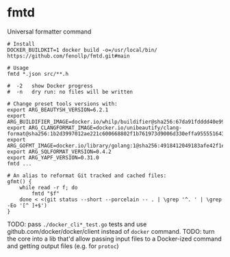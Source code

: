 # fmtd
Universal formatter command

```shell
# Install
DOCKER_BUILDKIT=1 docker build -o=/usr/local/bin/ https://github.com/fenollp/fmtd.git#main

# Usage
fmtd *.json src/**.h

#  -2	show Docker progress
#  -n	dry run: no files will be written
```

```shell
# Change preset tools versions with:
export ARG_BEAUTYSH_VERSION=6.2.1
export ARG_BUILDIFIER_IMAGE=docker.io/whilp/buildifier@sha256:67da91fdddd40e9947153bc9157ab9103c141fcabcdbf646f040ba7a763bc531
export ARG_CLANGFORMAT_IMAGE=docker.io/unibeautify/clang-format@sha256:1b2d3997012ae221c600668802f1b761973d9006d330effa9555516432dea9c1
export ARG_GOFMT_IMAGE=docker.io/library/golang:1@sha256:4918412049183afe42f1ecaf8f5c2a88917c2eab153ce5ecf4bf2d55c1507b74
export ARG_SQLFORMAT_VERSION=0.4.2
export ARG_YAPF_VERSION=0.31.0
fmtd ...
```

```shell
# An alias to reformat Git tracked and cached files:
gfmt() {
    while read -r f; do
        fmtd "$f"
    done < <(git status --short --porcelain -- . | \grep '^. ' | \grep -Eo '[^ ]+$')
}
```


TODO: pass `./docker_cli*_test.go` tests and use github.com/docker/docker/client instead of `docker` command.
TODO: turn the core into a lib that'd allow passing input files to a Docker-ized command and getting output files (e.g. for `protoc`)
